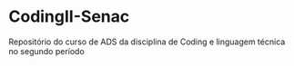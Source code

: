# CodingII-Senac
Repositório do curso de ADS da disciplina de Coding e linguagem técnica no segundo período
